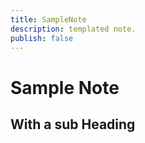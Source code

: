 ```yaml
---
title: SampleNote
description: templated note.
publish: false
---
```

# Sample Note
## With a sub Heading